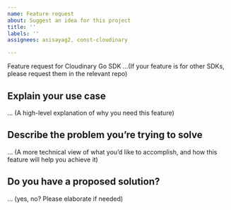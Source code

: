 ```yaml
---
name: Feature request
about: Suggest an idea for this project
title: ''
labels: ''
assignees: asisayag2, const-cloudinary

---
```


Feature request for Cloudinary Go SDK
…(If your feature is for other SDKs, please request them in the relevant repo)

## Explain your use case
… (A high-level explanation of why you need this feature)

## Describe the problem you’re trying to solve
… (A more technical view of what you’d like to accomplish, and how this feature will help you achieve it)

## Do you have a proposed solution?
… (yes, no? Please elaborate if needed)
